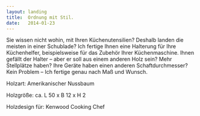 ```yaml
---
layout: landing
title:  Ordnung mit Stil.
date:   2014-01-23
---
```


Sie wissen nicht wohin, mit Ihren Küchenutensilien? Deshalb landen die meisten in einer Schublade? Ich fertige Ihnen eine Halterung für Ihre Küchenhelfer, beispielsweise für das Zubehör Ihrer Küchenmaschine. Ihnen gefällt der Halter – aber er soll aus einem anderen Holz sein? Mehr Stellplätze haben? Ihre Geräte haben einen anderen Schaftdurchmesser? Kein Problem – Ich fertige genau nach Maß und Wunsch. 

Holzart: Amerikanischer Nussbaum

Holzgröße: ca. L 50 x B 12 x H 2

Holzdesign für: Kenwood Cooking Chef